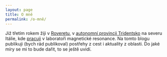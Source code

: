 ```yaml
---
layout: page
title: O mně
permalink: /o-mně/
---
```


Již třetím rokem žiji v [Roveretu](https://cs.wikipedia.org/wiki/Rovereto),
v [autonomní provincii Tridentsko](https://cs.wikipedia.org/wiki/Autonomn%C3%AD_provincie_Trento)
na severu Itálie, kde [pracuji](http://adliska.com) v laboratoři magnetické 
resonance. Na tomto blogu publikuji (bych rád publikoval) postřehy z cest 
i aktuality z oblasti. Do jaké míry se mi to bude dařit, to se ještě uvidí.
